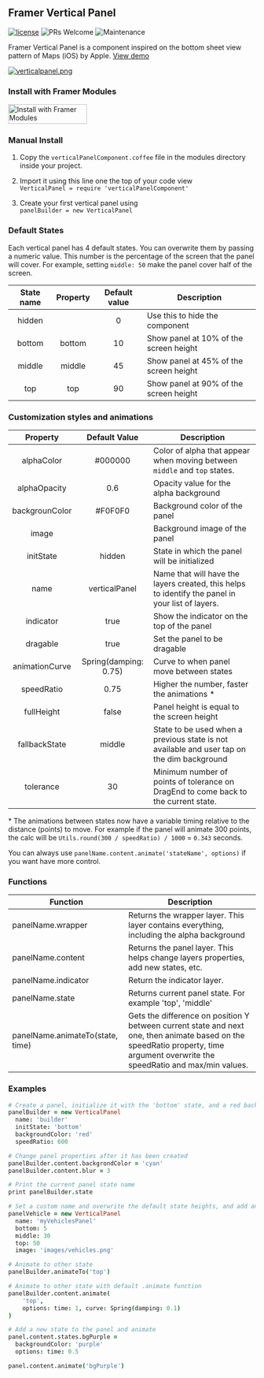 ## Framer Vertical Panel
[![license](https://img.shields.io/github/license/bpxl-labs/RemoteLayer.svg)](https://opensource.org/licenses/MIT)
![PRs Welcome](https://img.shields.io/badge/PRs-welcome-brightgreen.svg)
![Maintenance](https://img.shields.io/maintenance/yes/2018.svg)

Framer Vertical Panel is a component inspired on the bottom sheet view pattern of Maps (iOS) by Apple. [View demo](https://framer.cloud/WNLzV)

[![verticalpanel.png](https://s1.postimg.org/75635n4agv/verticalpanel.png)](https://postimg.org/image/2ikg4y5qt7/)


### Install with Framer Modules

<a href='https://open.framermodules.com/Vertical Panel'>
    <img alt='Install with Framer Modules'
    src='https://www.framermodules.com/assets/badge@2x.png' width='160' height='40' />
</a>

### Manual Install

1. Copy the `verticalPanelComponent.coffee` file in the modules directory inside your project.

2. Import it using this line one the top of your code view   
`VerticalPanel = require 'verticalPanelComponent'`

3. Create your first vertical panel using  
`panelBuilder = new VerticalPanel`

### Default States

Each vertical panel has 4 default states. You can overwrite them by passing a numeric value. This number is the percentage of the screen that the panel will cover. For example, setting `middle: 50` make the panel cover half of the screen.

| State name |   Property   | Default value | Description                    |
| :--------: | :----------: | :-----------: | ------------------------------ |
|   hidden   |              |       0       | Use this to hide the component |
|   bottom   | bottom |      10       | Show panel at 10% of the screen height  |
|   middle   | middle |      45       | Show panel at 45% of the screen height  |
|    top     |  top  |      90       | Show panel at 90% of the screen height  |


### Customization styles and animations

|    Property    | Default Value | Description                              |
| :------------: | :-----------: | ---------------------------------------- |
|   alphaColor   |    #000000    | Color of alpha that appear when moving between `middle` and `top` states. |
|   alphaOpacity |    0.6        | Opacity value for the alpha background |
| backgrounColor |    #F0F0F0    | Background color of the panel            |
|     image      |               | Background image of the panel            |
|   initState    |    hidden     | State in which the panel will be initialized |
|      name      | verticalPanel | Name that will have the layers created, this helps to identify the panel in your list of layers. |
|      indicator | true          | Show the indicator on the top of the panel |
|      dragable  | true          | Set the panel to be dragable |
| animationCurve | Spring(damping: 0.75) | Curve to when panel move between states |
| speedRatio     | 0.75           | Higher the number, faster the animations * |
| fullHeight     | false           | Panel height is equal to the screen height |
| fallbackState  | middle          | State to be used when a previous state is not available and user tap on the dim background |
| tolerance     | 30           | Minimum number of points of tolerance on DragEnd to come back to the current state.  |


\* The animations between states now have a variable timing relative to the distance (points) to move. For example if the panel will animate 300 points, the calc will be `Utils.round(300 / speedRatio) / 1000` = `0.343` seconds.

You can always use `panelName.content.animate('stateName', options)` if you want have more control.

### Functions

| Function          | Description          |
| ----------------- | -------------------- |
| panelName.wrapper | Returns the wrapper layer. This layer contains everything, including the alpha background |
| panelName.content | Returns the panel layer. This helps change layers properties, add new states, etc. |
| panelName.indicator | Return the indicator layer. |
| panelName.state | Returns current panel state. For example 'top', 'middle' |
| panelName.animateTo(state, time) | Gets the difference on position Y between current state and next one, then animate based on the speedRatio property, time argument overwrite the speedRatio and max/min values. |

### Examples

```coffeescript
# Create a panel, initialize it with the 'bottom' state, and a red background
panelBuilder = new VerticalPanel
  name: 'builder'
  initState: 'bottom'
  backgroundColor: 'red'
  speedRatio: 600

# Change panel properties after it has been created
panelBuilder.content.backgrondColor = 'cyan'
panelBuilder.content.blur = 3

# Print the current panel state name
print panelBuilder.state

# Set a custom name and overwrite the default state heights, and add an image as background
panelVehicle = new VerticalPanel
  name: 'myVehiclesPanel'
  bottom: 5
  middle: 30
  top: 50
  image: 'images/vehicles.png'

# Animate to other state
panelBuilder.animateTo('top')

# Animate to other state with default .animate function
panelBuilder.content.animate(
	'top',
    options: time: 1, curve: Spring(damping: 0.1)
)

# Add a new state to the panel and animate
panel.content.states.bgPurple =
  backgroundColor: 'purple'
  options: time: 0.5

panel.content.animate('bgPurple')
```
